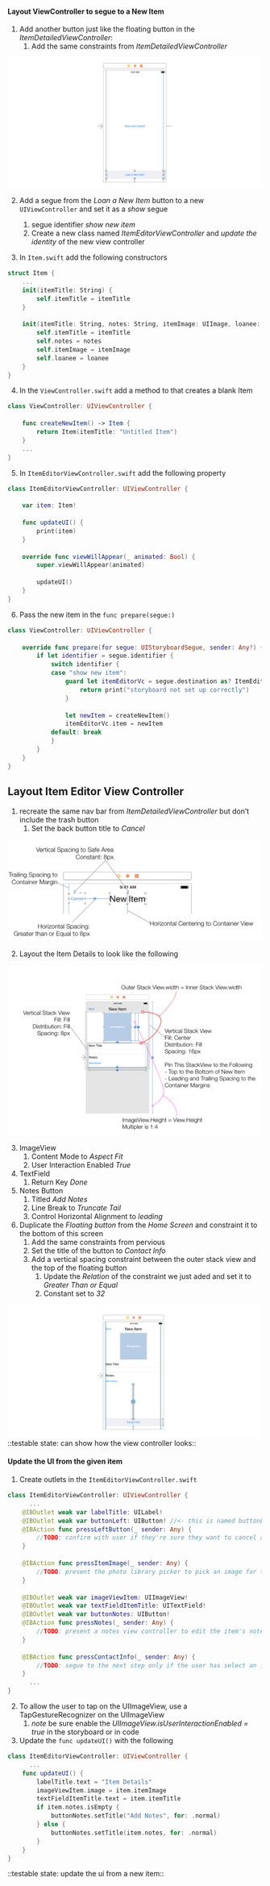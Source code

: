 #### Layout ViewController to segue to a New Item
1. Add another button just like the floating button in the *ItemDetailedViewController*:
	1. Add the same constraints from *ItemDetailedViewController*

<img alt="floating button" src="assets/Slice.png">

2. Add a segue from the *Loan a New Item* button to a new `UIViewController` and set it as a *show* segue
	1. segue identifier *show new item*
	2. Create a new class named *ItemEditorViewController* and *update the identity* of the new view controller

3. In `Item.swift` add the following constructors

```swift
struct Item {
    ...
    init(itemTitle: String) {
        self.itemTitle = itemTitle
    }

    init(itemTitle: String, notes: String, itemImage: UIImage, loanee: Loanee?) {
        self.itemTitle = itemTitle
        self.notes = notes
        self.itemImage = itemImage
        self.loanee = loanee
    }
}
```
4. In the `ViewController.swift` add a method to that creates a blank Item

```swift
class ViewController: UIViewController {

    func createNewItem() -> Item {
        return Item(itemTitle: "Untitled Item")
    }
    ...
}
```
5. In `ItemEditorViewController.swift` add the following property

```swift
class ItemEditorViewController: UIViewController {

    var item: Item!

    func updateUI() {
        print(item)
    }

    override func viewWillAppear(_ animated: Bool) {
        super.viewWillAppear(animated)

        updateUI()
    }
}
```
6. Pass the new item in the `func prepare(segue:)`

```swift
class ViewController: UIViewController {

    override func prepare(for segue: UIStoryboardSegue, sender: Any?) {
        if let identifier = segue.identifier {
            switch identifier {
            case "show new item":
                guard let itemEditorVc = segue.destination as? ItemEditorViewController else {
                    return print("storyboard not set up correctly")
                }

                let newItem = createNewItem()
                itemEditorVc.item = newItem
            default: break
            }
        }
    }
}
```

## Layout Item Editor View Controller
1. recreate the same nav bar from *ItemDetailedViewController* but don’t include the trash button
	1. Set the back button title to *Cancel*

<img alt="recreate nav bar" src="assets/Recreate Nav Bar without Trash Button.png">

2. Layout the Item Details to look like the following

<img alt="layout item editor" src="assets/Layout Item Editor.png">

3. ImageView
	1. Content Mode to *Aspect Fit*
	2. User Interaction Enabled *True*
4. TextField
	1. Return Key *Done*
5. Notes Button
	1. Titled *Add Notes*
	2. Line Break to *Truncate Tail*
	3. Control Horizontal Alignment to *leading*
6. Duplicate the *Floating button* from the *Home Screen* and constraint it to the bottom of this screen
	1. Add the same constraints from pervious
	2. Set the title of the button to *Contact Info*
	3. Add a vertical spacing constraint between the outer stack view and the top of the floating button
		1. Update the *Relation* of the constraint we just aded and set it to *Greater Than or Equal*
		2. Constant set to *32*

<img alt="floating contact info button" src="assets/Contact Info Button.png">
::testable state: can show how the view controller looks::

#### Update the UI from the given item
1. Create outlets in the `ItemEditorViewController.swift`

```swift
class ItemEditorViewController: UIViewController {
	  ...
    @IBOutlet weak var labelTitle: UILabel!
    @IBOutlet weak var buttonLeft: UIButton! //<- this is named buttonLeft because this button will have two different titles: Cancel for adding a new item and Done for editing an existing item
    @IBAction func pressLeftButton(_ sender: Any) {
        //TODO: confirm with user if they're sure they want to cancel adding a new item
    }

    @IBAction func pressItemImage(_ sender: Any) {
        //TODO: present the photo library picker to pick an image for the item
    }

    @IBOutlet weak var imageViewItem: UIImageView!
    @IBOutlet weak var textFieldItemTitle: UITextField!
    @IBOutlet weak var buttonNotes: UIButton!
    @IBAction func pressNotes(_ sender: Any) {
        //TODO: present a notes view controller to edit the item's notes
    }

    @IBAction func pressContactInfo(_ sender: Any) {
        //TODO: segue to the next step only if the user has select an image and added an item title
    }
	  ...
}
```
2. To allow the user to tap on the UIImageView, use a TapGestureRecognizer on the UIImageView
	1. *note* be sure enable the *UIImageView.isUserInteractionEnabled = true* in the storyboard or in code
3. Update the `func updateUI()` with the following

```swift
class ItemEditorViewController: UIViewController {
	  ...
    func updateUI() {
        labelTitle.text = "Item Details"
        imageViewItem.image = item.itemImage
        textFieldItemTitle.text = item.itemTitle
        if item.notes.isEmpty {
            buttonNotes.setTitle("Add Notes", for: .normal)
        } else {
            buttonNotes.setTitle(item.notes, for: .normal)
        }
    }
}
```
::testable state: update the ui from a new item::
